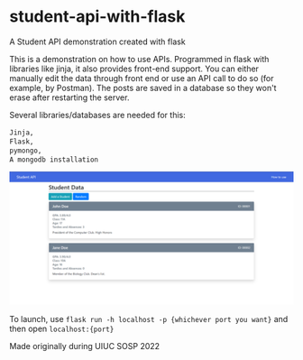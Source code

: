 # student-api-with-flask
A Student API demonstration created with flask

This is a demonstration on how to use APIs. Programmed in flask with libraries like jinja, it also provides front-end support. You can either manually edit the data through front end or use an API call to do so (for example, by Postman). The posts are saved in a database so they won't erase after restarting the server.

Several libraries/databases are needed for this:
```
Jinja,
Flask,
pymongo,
A mongodb installation
```

![Home Page](images/home.png)

To launch, use ```flask run -h localhost -p {whichever port you want}``` and then open ```localhost:{port}```

Made originally during UIUC SOSP 2022
